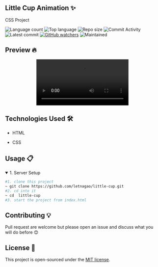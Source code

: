 ## Little Cup Animation ✨
CSS Project

![Language count](https://img.shields.io/github/languages/count/letnagao/little-cup?color=green)
![Top language](https://img.shields.io/github/languages/top/letnagao/little-cup?color=ff69b4)
![Repo size](https://img.shields.io/github/repo-size/letnagao/little-cup?color=yellow)
![Commit Activity](https://img.shields.io/github/commit-activity/y/letnagao/little-cup?color=blue)
![Latest commit](https://img.shields.io/github/last-commit/letnagao/little-cup?color=red)
[![GitHub watchers](https://img.shields.io/github/watchers/letnagao/little-cup?logo=GitHub)](https://github.com/letnagao/little-cup/watchers)
![Maintained](https://img.shields.io/maintenance/yes/9999)

</ul><h2> Preview 🔥</h2>
<p align="center">
  <video src="https://user-images.githubusercontent.com/99754900/173212631-f0065d57-06fb-4632-8f66-711fb1368929.mp4" />
</p>

</ul><h2>Technologies Used 🛠️</h2>
<ul>
<li>HTML</li>
</ul><ul>
<li>CSS</li>
  
</ul><h2>Usage 📋</h2>
<details open>
<summary>1. Server Setup</summary>

```bash
#1. clone this project
~ git clone https://github.com/letnagao/little-cup.git
#2. cd into it
~ cd  little-cup
#3. start the project from index.html
```
</details>

## Contributing 💡
Pull request are welcome but please open an issue and discuss what you will do before 😊

## License 📄
This project is open-sourced under the [MIT license](https://opensource.org/licenses/MIT).
